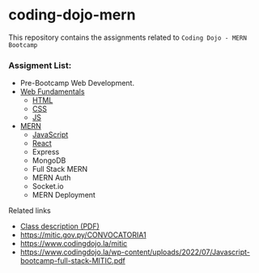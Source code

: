 # coding-dojo-mern
This repository contains the assignments related to `Coding Dojo - MERN Bootcamp`

### Assigment List:
- Pre-Bootcamp Web Development.
- [Web Fundamentals](https://github.com/PanyPy/coding-dojo-mern/tree/main/02%20-%20Web%20Fundamentals)
  - [HTML](https://github.com/PanyPy/coding-dojo-mern/tree/main/02%20-%20Web%20Fundamentals/01%20-%20HTML)
  - [CSS](https://github.com/PanyPy/coding-dojo-mern/tree/main/02%20-%20Web%20Fundamentals/02%20-%20CSS)
  - [JS](https://github.com/PanyPy/coding-dojo-mern/tree/main/02%20-%20Web%20Fundamentals/03%20-%20JS)
- [MERN](https://github.com/PanyPy/coding-dojo-mern/tree/main/03%20-%20MERN)
  - [JavaScript](https://github.com/PanyPy/coding-dojo-mern/tree/main/03%20-%20MERN/01%20-%20JavaScript)
  - [React](https://github.com/PanyPy/coding-dojo-mern/tree/main/03%20-%20MERN/02%20-%20React)
  - Express
  - MongoDB
  - Full Stack MERN
  - MERN Auth
  - Socket.io
  - MERN Deployment
 
 
Related links
- [Class description (PDF)](https://github.com/PanyPy/coding-dojo-mern/blob/main/Javascript-bootcamp-full-stack-MITIC.pdf)
- https://mitic.gov.py/CONVOCATORIA1
- https://www.codingdojo.la/mitic
- https://www.codingdojo.la/wp-content/uploads/2022/07/Javascript-bootcamp-full-stack-MITIC.pdf
